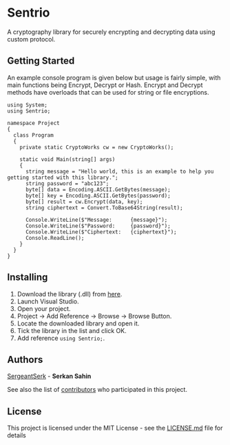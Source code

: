 # Sentrio
A cryptography library for securely encrypting and decrypting data using custom protocol.

## Getting Started
An example console program is given below but usage is fairly simple, with main functions being Encrypt, Decrypt or Hash. Encrypt and Decrypt methods have overloads that can be used for string or file encryptions.
```
using System;
using Sentrio;

namespace Project
{
  class Program
  {
    private static CryptoWorks cw = new CryptoWorks();
    
    static void Main(string[] args)
    {
      string message = "Hello world, this is an example to help you getting started with this library.";
      string password = "abc123";
      byte[] data = Encoding.ASCII.GetBytes(message);
      byte[] key = Encoding.ASCII.GetBytes(password);
      byte[] result = cw.Encrypt(data, key);
      string ciphertext = Convert.ToBase64String(result);
      
      Console.WriteLine($"Message:      {message}");
      Console.WriteLine($"Password:     {password}");
      Console.WriteLine($"Ciphertext:   {ciphertext}");
      Console.ReadLine();
    }
  }
}
```

## Installing

1. Download the library (.dll) from [here](https://github.com/SergeantSerk/Sentrio/releases "Sentrio Releases").
2. Launch Visual Studio.
3. Open your project.
4. Project -> Add Reference -> Browse -> Browse Button.
5. Locate the downloaded library and open it.
6. Tick the library in the list and click OK.
7. Add reference `using Sentrio;`.

## Authors

[SergeantSerk](https://github.com/SergeantSerk) - **Serkan Sahin**

See also the list of [contributors](https://github.com/SergeantSerk/Sentrio/graphs/contributors) who participated in this project.

## License

This project is licensed under the MIT License - see the [LICENSE.md](LICENSE.md) file for details
